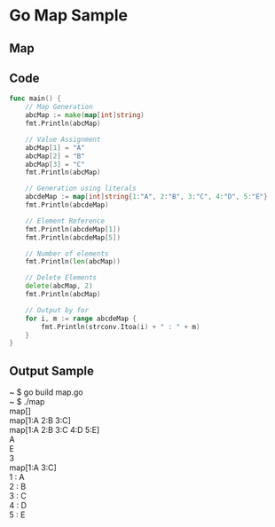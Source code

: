 # Go Map Sample

## Map


## Code
```Go
func main() {
	// Map Generation
	abcMap := make(map[int]string)
	fmt.Println(abcMap)

	// Value Assignment
	abcMap[1] = "A"
	abcMap[2] = "B"
	abcMap[3] = "C"
	fmt.Println(abcMap)

	// Generation using literals
	abcdeMap := map[int]string{1:"A", 2:"B", 3:"C", 4:"D", 5:"E"}
	fmt.Println(abcdeMap)

	// Element Reference
	fmt.Println(abcdeMap[1])
	fmt.Println(abcdeMap[5])

	// Number of elements
	fmt.Println(len(abcMap))

	// Delete Elements
	delete(abcMap, 2)
	fmt.Println(abcMap)

	// Output by for
	for i, m := range abcdeMap {
		fmt.Println(strconv.Itoa(i) + " : " + m)
	}
}
```

## Output Sample
~ $ go build map.go  
~ $ ./map  
map[]  
map[1:A 2:B 3:C]  
map[1:A 2:B 3:C 4:D 5:E]  
A  
E  
3  
map[1:A 3:C]  
1 : A  
2 : B  
3 : C  
4 : D  
5 : E  
